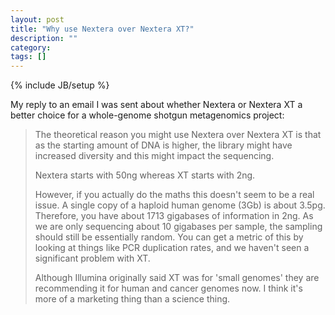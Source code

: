 ```yaml
---
layout: post
title: "Why use Nextera over Nextera XT?"
description: ""
category: 
tags: []
---
```

{% include JB/setup %}

My reply to an email I was sent about whether Nextera or Nextera XT a better choice for a whole-genome shotgun metagenomics project:

> The theoretical reason you might use Nextera over Nextera XT is that as the starting amount of DNA is higher, the library might have increased diversity and this might impact the sequencing.
>
> Nextera starts with 50ng whereas XT starts with 2ng. 
>
> However, if you actually do the maths this doesn't seem to be a real issue. A single copy of a haploid human genome (3Gb) is about 3.5pg. Therefore, you have about 1713 gigabases of information in 2ng. As we are only sequencing about 10 gigabases per sample, the sampling should still be essentially random. You can get a metric of this by looking at things like PCR duplication rates, and we haven't seen a significant problem with XT. 
>
> Although Illumina originally said XT was for 'small genomes' they are recommending it for human and cancer genomes now. I think it's more of a marketing thing than a science thing.
